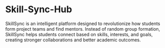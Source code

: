 # Skill-Sync-Hub
SkillSync is an intelligent platform designed to revolutionize how students form project teams and find mentors. Instead of random group formation, SkillSync helps students connect based on skills, interests, and goals, creating stronger collaborations and better academic outcomes.
